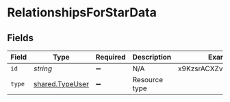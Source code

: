 # RelationshipsForStarData


## Fields

| Field                                              | Type                                               | Required                                           | Description                                        | Example                                            |
| -------------------------------------------------- | -------------------------------------------------- | -------------------------------------------------- | -------------------------------------------------- | -------------------------------------------------- |
| `id`                                               | *string*                                           | :heavy_minus_sign:                                 | N/A                                                | x9KzsrACXZv8tPwlEDsKb6                             |
| `type`                                             | [shared.TypeUser](../../models/shared/typeuser.md) | :heavy_minus_sign:                                 | Resource type                                      |                                                    |